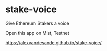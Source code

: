# stake-voice
Give Ethereum Stakers a voice

Open this app on Mist, Testnet

https://alexvandesande.github.io/stake-voice/